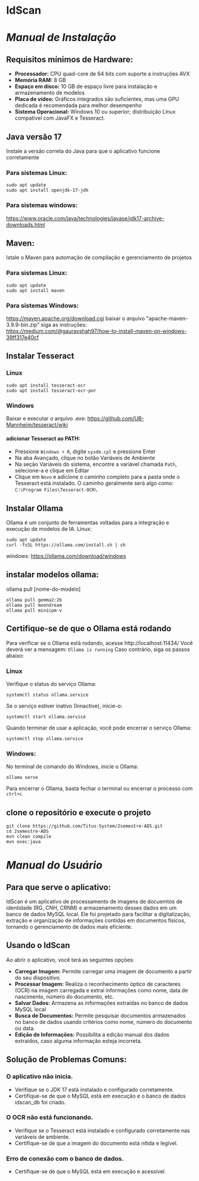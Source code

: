 # IdScan

# *Manual de Instalação*
## Requisitos mínimos de Hardware:
 - **Processador:** CPU quad-core de 64 bits com suporte a instruções AVX
 - **Memória RAM:** 8 GB
 - **Espaço em disco:** 10 GB de espaço livre para instalação e armazenamento de modelos
 - **Placa de vídeo:** Gráficos integrados são suficientes, mas uma GPU dedicada é recomendada para melhor desempenho
 - **Sistema Operacional:** Windows 10 ou superior; distribuição Linux compatível com JavaFX e Tesseract.

## Java versão 17
Instale a versão correta do Java para que o aplicativo funcione corretamente
### Para sistemas Linux:
```
sudo apt update
sudo apt install openjdk-17-jdk
```
### Para sistemas windows:
https://www.oracle.com/java/technologies/javase/jdk17-archive-downloads.html

## Maven:
Istale o Maven para automação de compilação e gerenciamento de projetos
### Para sistemas Linux:
```
sudo apt update
sudo apt install maven
```
### Para sistemas Windows:
https://maven.apache.org/download.cgi
baixar o arquivo "apache-maven-3.9.9-bin.zip"
siga as instruções: https://medium.com/@gauravshah97/how-to-install-maven-on-windows-39ff317e40cf


## Instalar Tesseract
### Linux
```
sudo apt install tesseract-ocr
sudo apt install tesseract-ocr-por
```

### Windows
Baixar e executar o arquivo .exe: https://github.com/UB-Mannheim/tesseract/wiki

#### adicionar Tesseract ao PATH:
 - Pressione `Windows + R`, digite `sysdm.cpl` e pressione Enter
 - Na aba Avançado, clique no botão Variáveis de Ambiente
 - Na seção Variáveis do sistema, encontre a variável chamada `Path`, selecione-a e clique em Editar
 - Clique em `Novo` e adicione o caminho completo para a pasta onde o Tesseract está instalado. O caminho geralmente será algo como: `C:\Program Files\Tesseract-OCR\`


## Instalar Ollama
Ollama é um conjunto de ferramentas voltadas para a integração e execução de modelos de IA.
Linux:
```
sudo apt update
curl -fsSL https://ollama.com/install.sh | sh
```
windows:
https://ollama.com/download/windows

## instalar modelos ollama:
ollama pull [nome-do-modelo]
```
ollama pull gemma2:2b
ollama pull moondream
ollama pull minicpm-v
```
## Certifique-se de que o Ollama está rodando
Para verificar se o Ollama está rodando, acesse http://localhost:11434/
Você deverá ver a mensagem: `Ollama is running`
Caso contrário, siga os passos abaixo:

### Linux
Verifique o status do serviço Ollama:
```
systemctl status ollama.service
```
Se o serviço estiver inativo (Innactive), inicie-o:
```
systemctl start ollama.service
```
Quando terminar de usar a aplicação, você pode encerrar o serviço Ollama:
```
systemctl stop ollama.service
```

### Windows:
No terminal de comando do Windows, inicie o Ollama:
```
ollama serve
```

Para encerrar o Ollama, basta fechar o terminal ou encerrar o processo com `ctrl+c`


## clone o repositório e execute o projeto
```
git clone https://github.com/Titus-System/2semestre-ADS.git
cd 2semestre-ADS
mvn clean compile
mvn exec:java
```

# *Manual do Usuário*
## Para que serve o aplicativo:
IdScan é um aplicativo de processamento de imagens de docuemtos de identidade (RG, CNH, CRNM) e armazenamento desses dados em um banco de dados MySQL local. Ele foi projetado para facilitar a digitalização, extração e organização de informações contidas em documentos físicos, tornando o gerenciamento de dados mais eficiente.

## Usando o IdScan
Ao abrir o aplicativo, você terá as seguintes opções:
 - **Carregar Imagem:** Permite carregar uma imagem de documento a partir do seu dispositivo.
 - **Processar Imagem:** Realiza o reconhecimento óptico de caracteres (OCR) na imagem carregada e extrai informações como nome, data de nascimento, número do documento, etc.
 - **Salvar Dados:** Armazena as informações extraídas no banco de dados MySQL local
 - **Busca de Documentos:** Permite pesquisar documentos armazenados no banco de dados usando critérios como nome, número do documento ou data.
 - **Edição de Informações:** Possibilita a edição manual dos dados extraídos, caso alguma informação esteja incorreta.

## Solução de Problemas Comuns:
### O aplicativo não inicia.
 - Verifique se o JDK 17 está instalado e configurado corretamente.
 - Certifique-se de que o MySQL está em execução e o banco de dados idscan_db foi criado.
### O OCR não está funcionando.
 - Verifique se o Tesseract está instalado e configurado corretamente nas variáveis de ambiente.
 - Certifique-se de que a imagem do documento está nítida e legível.
### Erro de conexão com o banco de dados.
 - Certifique-se de que o MySQL está em execução e acessível.